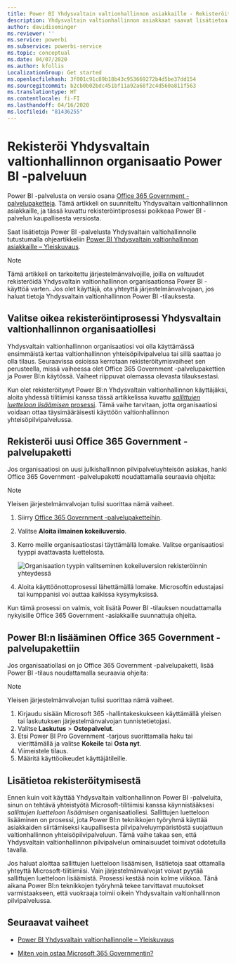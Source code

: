 ```yaml
---
title: Power BI Yhdysvaltain valtionhallinnon asiakkaille - Rekisteröityminen
description: Yhdysvaltain valtionhallinnon asiakkaat saavat lisätietoa rekisteröitymisestä Power BI:hin valtionhallinnon yhteisöpilvipalvelusta.
author: davidiseminger
ms.reviewer: ''
ms.service: powerbi
ms.subservice: powerbi-service
ms.topic: conceptual
ms.date: 04/07/2020
ms.author: kfollis
LocalizationGroup: Get started
ms.openlocfilehash: 3f001c91c89b18b43c953669272b4d5be37dd154
ms.sourcegitcommit: b2cb0b02bdc451bf11a92a68f2c4d560a811f563
ms.translationtype: HT
ms.contentlocale: fi-FI
ms.lasthandoff: 04/16/2020
ms.locfileid: "81436255"
---
```

# <a name="enroll-your-us-government-organization-in-the-power-bi-service"></a>Rekisteröi Yhdysvaltain valtionhallinnon organisaatio Power BI -palveluun

Power BI -palvelusta on versio osana [Office 365 Government -palvelupaketteja](https://www.microsoft.com/microsoft-365/government/compare-office-365-government-plans?rtc=1). Tämä artikkeli on suunniteltu Yhdysvaltain valtionhallinnon asiakkaille, ja tässä kuvattu rekisteröintiprosessi poikkeaa Power BI -palvelun kaupallisesta versiosta.

Saat lisätietoja Power BI -palvelusta Yhdysvaltain valtiohallinnolle tutustumalla ohjeartikkeliin [Power BI Yhdysvaltain valtionhallinnon asiakkaille – Yleiskuvaus](service-govus-overview.md).

> [!NOTE]
> Tämä artikkeli on tarkoitettu järjestelmänvalvojille, joilla on valtuudet rekisteröidä Yhdysvaltain valtionhallinnon organisaationsa Power BI -käyttöä varten. Jos olet käyttäjä, ota yhteyttä järjestelmänvalvojaan, jos haluat tietoja Yhdysvaltain valtionhallinnon Power BI -tilauksesta.
> 
> 

## <a name="select-the-right-sign-up-process-for-your-us-government-organization"></a>Valitse oikea rekisteröintiprosessi Yhdysvaltain valtionhallinnon organisaatiollesi

Yhdysvaltain valtionhallinnon organisaatiosi voi olla käyttämässä ensimmäistä kertaa valtionhallinnon yhteisöpilvipalvelua tai sillä saattaa jo olla tilaus. Seuraavissa osioissa kerrotaan rekisteröitymisvaiheet sen perusteella, missä vaiheessa olet Office 365 Government -palvelupakettien ja Power BI:n käytössä. Vaiheet riippuvat olemassa olevasta tilauksestasi.

Kun olet rekisteröitynyt Power BI:n Yhdysvaltain valtionhallinnon käyttäjäksi, aloita yhdessä tilitiimisi kanssa tässä artikkelissa kuvattu [*sallittujen luetteloon lisäämisen* prosessi](#additional-signup-information). Tämä vaihe tarvitaan, jotta organisaatiosi voidaan ottaa täysimääräisesti käyttöön valtionhallinnon yhteisöpilvipalvelussa.

## <a name="sign-up-for-a-new-office-365-government-plan"></a>Rekisteröi uusi Office 365 Government -palvelupaketti

Jos organisaatiosi on uusi julkishallinnon pilvipalveluyhteisön asiakas, hanki Office 365 Government -palvelupaketti noudattamalla seuraavia ohjeita:

> [!NOTE]
> Yleisen järjestelmänvalvojan tulisi suorittaa nämä vaiheet.
>

1. Siirry [Office 365 Government -palvelupaketteihin](https://products.office.com/government/office-365-web-services-for-government).
2. Valitse **Aloita ilmainen kokeiluversio**.
3. Kerro meille organisaatiostasi täyttämällä lomake. Valitse organisaatiosi tyyppi avattavasta luettelosta.

   ![Organisaation tyypin valitseminen kokeiluversion rekisteröinnin yhteydessä](media/service-govus-signup/gcc-trial-signup.png)

4. Aloita käyttöönottoprosessi lähettämällä lomake. Microsoftin edustajasi tai kumppanisi voi auttaa kaikissa kysymyksissä.

Kun tämä prosessi on valmis, voit lisätä Power BI -tilauksen noudattamalla nykyisille Office 365 Government -asiakkaille suunnattuja ohjeita.

## <a name="add-power-bi-to-an-office-365-government-plan"></a>Power BI:n lisääminen Office 365 Government -palvelupakettiin

Jos organisaatiollasi on jo Office 365 Government -palvelupaketti, lisää Power BI -tilaus noudattamalla seuraavia ohjeita:

> [!NOTE]
> Yleisen järjestelmänvalvojan tulisi suorittaa nämä vaiheet.
> 
> 

1. Kirjaudu sisään Microsoft 365 -hallintakeskukseen käyttämällä yleisen tai laskutuksen järjestelmänvalvojan tunnistetietojasi.
2. Valitse **Laskutus** > **Ostopalvelut**.
4. Etsi Power BI Pro Government -tarjous suorittamalla haku tai vierittämällä ja valitse **Kokeile** tai **Osta nyt**.
5. Viimeistele tilaus.
6. Määritä käyttöoikeudet käyttäjätileille.

## <a name="additional-signup-information"></a>Lisätietoa rekisteröitymisestä

Ennen kuin voit käyttää Yhdysvaltain valtionhallinnon Power BI -palveluita, sinun on tehtävä yhteistyötä Microsoft-tilitiimisi kanssa käynnistääksesi *sallittujen luetteloon lisäämisen* organisaatiollesi. Sallittujen luetteloon lisääminen on prosessi, jota Power BI:n teknikkojen työryhmä käyttää asiakkaiden siirtämiseksi kaupallisesta pilvipalveluympäristöstä suojattuun valtionhallinnon yhteisöpilvipalveluun. Tämä vaihe takaa sen, että Yhdysvaltain valtionhallinnon pilvipalvelun ominaisuudet toimivat odotetulla tavalla. 

Jos haluat aloittaa sallittujen luetteloon lisäämisen, lisätietoja saat ottamalla yhteyttä Microsoft-tilitiimiisi. Vain järjestelmänvalvojat voivat pyytää sallittujen luetteloon lisäämistä. Prosessi kestää noin kolme viikkoa. Tänä aikana Power BI:n teknikkojen työryhmä tekee tarvittavat muutokset varmistaakseen, että vuokraaja toimii oikein Yhdysvaltain valtionhallinnon pilvipalvelussa.


## <a name="next-steps"></a>Seuraavat vaiheet

* [Power BI Yhdysvaltain valtionhallinnolle – Yleiskuvaus](service-govus-overview.md)
- [Miten voin ostaa Microsoft 365 Governmentin?](https://docs.microsoft.com/office365/servicedescriptions/office-365-platform-service-description/office-365-us-government/microsoft-365-government-how-to-buy#how-do-i-buy-microsoft-365-government)